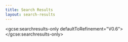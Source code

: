 ```yaml
---
title: Search Results
layout: search-results
---
```


<script>
    (function() {
        var cx = '{{site.data.istio.search_engine_id}}';
        var gcse = document.createElement('script');
        gcse.type = 'text/javascript';
        gcse.async = true;
        gcse.src = 'https://cse.google.com/cse.js?cx=' + cx;
        var s = document.getElementsByTagName('script')[0];
        s.parentNode.insertBefore(gcse, s);
    })();
</script>

<gcse:searchresults-only defaultToRefinement="V0.6"></gcse:searchresults-only>
